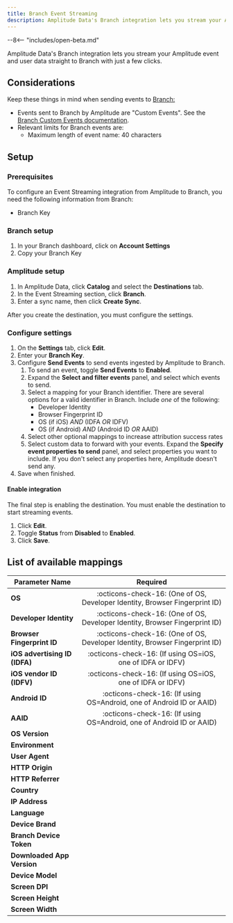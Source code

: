 ```yaml
---
title: Branch Event Streaming
description: Amplitude Data's Branch integration lets you stream your Amplitude event and user data straight to Branch with just a few clicks.
---
```


--8<-- "includes/open-beta.md"

Amplitude Data's Branch integration lets you stream your Amplitude event and user data straight to Branch with just a few clicks.

## Considerations

Keep these things in mind when sending events to [Branch:](https://branch.io/)

- Events sent to Branch by Amplitude are "Custom Events". See the [Branch Custom Events documentation](https://help.branch.io/developers-hub/docs/tracking-commerce-content-lifecycle-and-custom-events#track-custom-events).
- Relevant limits for Branch events are:
  - Maximum length of event name: 40 characters

## Setup

### Prerequisites

To configure an Event Streaming integration from Amplitude to Branch, you need the following information from Branch:

- Branch Key

### Branch setup

1. In your Branch dashboard, click on **Account Settings**
2. Copy your Branch Key

### Amplitude setup

1. In Amplitude Data, click **Catalog** and select the **Destinations** tab.
2. In the Event Streaming section, click **Branch**.
3. Enter a sync name, then click **Create Sync**.

After you create the destination, you must configure the settings.

### Configure settings

1. On the **Settings** tab, click **Edit**.
2. Enter your **Branch Key**.
3. Configure **Send Events** to send events ingested by Amplitude to Branch.
      1. To send an event, toggle **Send Events** to **Enabled**.
      2. Expand the **Select and filter events** panel, and select which events to send.
      3. Select a mapping for your Branch identifier. There are several options for a valid identifier in Branch. Include *one* of the following:
            - Developer Identity
            - Browser Fingerprint ID
            - OS (if iOS) *AND* (IDFA *OR* IDFV)
            - OS (if Android) *AND* (Android ID *OR* AAID)
      4. Select other optional mappings to increase attribution success rates
      5. Select custom data to forward with your events. Expand the **Specify event properties to send** panel, and select properties you want to include. If you don't select any properties here, Amplitude doesn't send any.
4. Save when finished.

#### Enable integration

The final step is enabling the destination. You must enable the destination to start streaming events.

1. Click **Edit**.
2. Toggle **Status** from **Disabled** to **Enabled**.
3. Click **Save**.

## List of available mappings

| Parameter Name                | Required                                                                    |
|-------------------------------|:---------------------------------------------------------------------------:|
| **OS**                        | :octicons-check-16: (One of OS, Developer Identity, Browser Fingerprint ID) |
| **Developer Identity**        | :octicons-check-16: (One of OS, Developer Identity, Browser Fingerprint ID) |
| **Browser Fingerprint ID**    | :octicons-check-16: (One of OS, Developer Identity, Browser Fingerprint ID) |
| **iOS advertising ID (IDFA)** | :octicons-check-16: (If using OS=iOS, one of IDFA or IDFV)                  |
| **iOS vendor ID (IDFV)**      | :octicons-check-16: (If using OS=iOS, one of IDFA or IDFV)                  |
| **Android ID**                | :octicons-check-16: (If using OS=Android, one of Android ID or AAID)        |
| **AAID**                      | :octicons-check-16: (If using OS=Android, one of Android ID or AAID)        |
| **OS Version**                |                                                                             |
| **Environment**               |                                                                             |
| **User Agent**                |                                                                             |
| **HTTP Origin**               |                                                                             |
| **HTTP Referrer**             |                                                                             |
| **Country**                   |                                                                             |
| **IP Address**                |                                                                             |
| **Language**                  |                                                                             |
| **Device Brand**              |                                                                             |
| **Branch Device Token**       |                                                                             |
| **Downloaded App Version**    |                                                                             |
| **Device Model**              |                                                                             |
| **Screen DPI**                |                                                                             |
| **Screen Height**             |                                                                             |
| **Screen Width**              |                                                                             |
